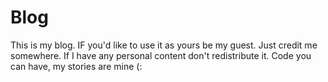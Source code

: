 Blog
====
This is my blog. IF you'd like to use it as yours be my guest. Just credit me somewhere. If I have any personal content don't 
redistribute it. Code you can have, my stories are mine (:
